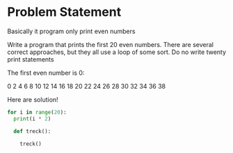 # Problem Statement 

Basically it program only print even numbers

Write a program that prints the first 20 even numbers. There are several correct approaches, but they all use a loop of some sort. Do no write twenty print statements

The first even number is 0:

0 2 4 6 8 10 12 14 16 18 20 22 24 26 28 30 32 34 36 38

Here are solution!

```python
for i in range(20):
  print(i * 2)

  def treck():

    treck()
```